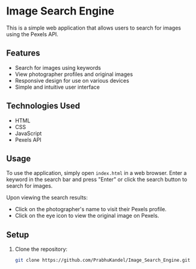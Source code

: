 # Image Search Engine

This is a simple web application that allows users to search for images using the Pexels API.

## Features

- Search for images using keywords
- View photographer profiles and original images
- Responsive design for use on various devices
- Simple and intuitive user interface

## Technologies Used

- HTML
- CSS
- JavaScript
- Pexels API

## Usage

To use the application, simply open `index.html` in a web browser. Enter a keyword in the search bar and press "Enter" or click the search button to search for images.

Upon viewing the search results:

- Click on the photographer's name to visit their Pexels profile.
- Click on the eye icon to view the original image on Pexels.

## Setup

1. Clone the repository:

   ```bash
   git clone https://github.com/PrabhuKandel/Image_Search_Engine.git
   ```
